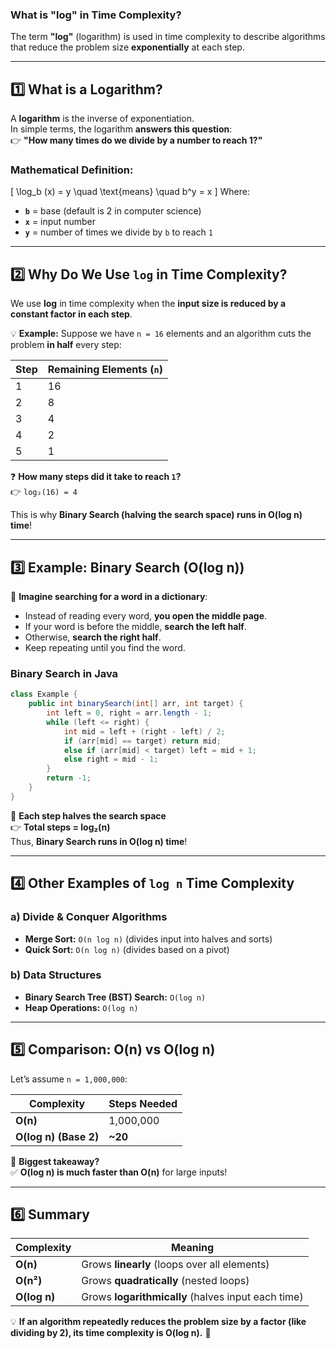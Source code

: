 ### **What is "log" in Time Complexity?**

The term **"log"** (logarithm) is used in time complexity to describe algorithms that reduce the problem size **exponentially** at each step.

---

## **1️⃣ What is a Logarithm?**

A **logarithm** is the inverse of exponentiation.  
In simple terms, the logarithm **answers this question**:  
👉 **"How many times do we divide by a number to reach 1?"**

### **Mathematical Definition:**

\[
\log_b (x) = y \quad \text{means} \quad b^y = x
\]
Where:

- **`b`** = base (default is 2 in computer science)
- **`x`** = input number
- **`y`** = number of times we divide by `b` to reach `1`

---

## **2️⃣ Why Do We Use `log` in Time Complexity?**

We use **log** in time complexity when the **input size is reduced by a constant factor in each step**.

💡 **Example:** Suppose we have `n = 16` elements and an algorithm cuts the problem **in half** every step:

| Step | Remaining Elements (`n`) |
| ---- | ------------------------ |
| 1    | 16                       |
| 2    | 8                        |
| 3    | 4                        |
| 4    | 2                        |
| 5    | 1                        |

❓ **How many steps did it take to reach `1`?**  
👉 `log₂(16) = 4`

This is why **Binary Search (halving the search space) runs in O(log n) time**!

---

## **3️⃣ Example: Binary Search (O(log n))**

🔹 **Imagine searching for a word in a dictionary**:

- Instead of reading every word, **you open the middle page**.
- If your word is before the middle, **search the left half**.
- Otherwise, **search the right half**.
- Keep repeating until you find the word.

### **Binary Search in Java**

```java
class Example {
    public int binarySearch(int[] arr, int target) {
        int left = 0, right = arr.length - 1;
        while (left <= right) {
            int mid = left + (right - left) / 2;
            if (arr[mid] == target) return mid;
            else if (arr[mid] < target) left = mid + 1;
            else right = mid - 1;
        }
        return -1;
    }
}
```

🔹 **Each step halves the search space**  
👉 **Total steps = log₂(n)**  
Thus, **Binary Search runs in O(log n) time**!

---

## **4️⃣ Other Examples of `log n` Time Complexity**

### **a) Divide & Conquer Algorithms**

- **Merge Sort:** `O(n log n)` (divides input into halves and sorts)
- **Quick Sort:** `O(n log n)` (divides based on a pivot)

### **b) Data Structures**

- **Binary Search Tree (BST) Search:** `O(log n)`
- **Heap Operations:** `O(log n)`

---

## **5️⃣ Comparison: O(n) vs O(log n)**

Let’s assume `n = 1,000,000`:

| Complexity            | Steps Needed |
| --------------------- | ------------ |
| **O(n)**              | 1,000,000    |
| **O(log n) (Base 2)** | **~20**      |

📌 **Biggest takeaway?**  
✅ **O(log n) is much faster than O(n)** for large inputs!

---

## **6️⃣ Summary**

| Complexity   | Meaning                                            |
| ------------ | -------------------------------------------------- |
| **O(n)**     | Grows **linearly** (loops over all elements)       |
| **O(n²)**    | Grows **quadratically** (nested loops)             |
| **O(log n)** | Grows **logarithmically** (halves input each time) |

💡 **If an algorithm repeatedly reduces the problem size by a factor (like dividing by 2), its time complexity is O(log n).** 🚀
